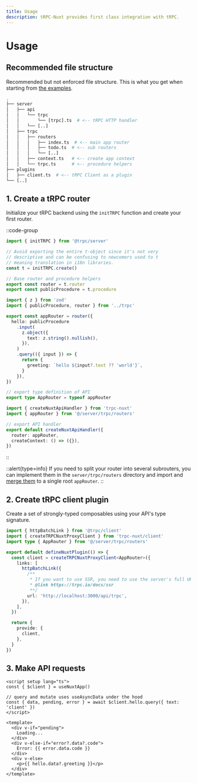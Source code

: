 ```yaml
---
title: Usage
description: tRPC-Nuxt provides first class integration with tRPC.
---
```


# Usage

## Recommended file structure

Recommended but not enforced file structure. This is what you get when starting from [the examples](../main/example-apps.md).

```graphql
.
├── server
│   ├── api
│   │   └── trpc
│   │       └── [trpc].ts  # <-- tRPC HTTP handler
│   │   └── [..]
│   ├── trpc
│   │   ├── routers
│   │   │   ├── index.ts  # <-- main app router
│   │   │   ├── todo.ts  # <-- sub routers
│   │   │   └── [..]
│   │   ├── context.ts   # <-- create app context
│   │   └── trpc.ts      # <-- procedure helpers
├── plugins
│   ├── client.ts  # <-- tRPC Client as a plugin
└── [..]
```

## 1. Create a tRPC router

Initialize your tRPC backend using the `initTRPC` function and create your first router.

::code-group

```ts [server/trpc/trpc.ts]
import { initTRPC } from '@trpc/server'

// Avoid exporting the entire t-object since it's not very
// descriptive and can be confusing to newcomers used to t
// meaning translation in i18n libraries.
const t = initTRPC.create()

// Base router and procedure helpers
export const router = t.router
export const publicProcedure = t.procedure
```

```ts [server/trpc/routers/index.ts]
import { z } from 'zod'
import { publicProcedure, router } from '../trpc'

export const appRouter = router({
  hello: publicProcedure
    .input(
      z.object({
        text: z.string().nullish(),
      }),
    )
    .query(({ input }) => {
      return {
        greeting: `hello ${input?.text ?? 'world'}`,
      }
    }),
})

// export type definition of API
export type AppRouter = typeof appRouter
```

```ts [server/api/trpc/[trpc].ts]
import { createNuxtApiHandler } from 'trpc-nuxt'
import { appRouter } from '@/server/trpc/routers'

// export API handler
export default createNuxtApiHandler({
  router: appRouter,
  createContext: () => ({}),
})
```

::

::alert{type=info}
If you need to split your router into several subrouters, you can implement them in the `server/trpc/routers` directory and import and [merge them](https://trpc.io/docs/v10/merging-routers) to a single root `appRouter`.
::

## 2. Create tRPC client plugin

Create a set of strongly-typed composables using your API's type signature.

```ts [plugins/client.ts]
import { httpBatchLink } from '@trpc/client'
import { createTRPCNuxtProxyClient } from 'trpc-nuxt/client'
import type { AppRouter } from '@/server/trpc/routers'

export default defineNuxtPlugin(() => {
  const client = createTRPCNuxtProxyClient<AppRouter>({
    links: [
      httpBatchLink({
        /**
         * If you want to use SSR, you need to use the server's full URL
         * @link https://trpc.io/docs/ssr
         **/
        url: 'http://localhost:3000/api/trpc',
      }),
    ],
  })

  return {
    provide: {
      client,
    },
  }
})
```

## 3. Make API requests

```vue [pages/index.vue]
<script setup lang="ts">
const { $client } = useNuxtApp()

// query and mutate uses useAsyncData under the hood
const { data, pending, error } = await $client.hello.query({ text: 'client' })
</script>

<template>
  <div v-if="pending">
    Loading...
  </div>
  <div v-else-if="error?.data?.code">
    Error: {{ error.data.code }}
  </div>
  <div v-else>
    <p>{{ hello.data?.greeting }}</p>
  </div>
</template>
```
